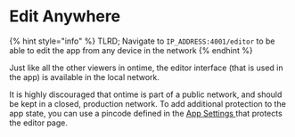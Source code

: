 # Edit Anywhere

{% hint style="info" %}
TLRD; Navigate to `IP_ADDRESS:4001/editor` to be able to edit the app from any device in the network
{% endhint %}

Just like all the other viewers in ontime, the editor interface (that is used in the app) is available in the local network.

It is highly discouraged that ontime is part of a public network, and should be kept in a closed, production network. To add additional protection to the app state, you can use a pincode defined in the [App Settings ](broken-reference)that protects the editor page.
